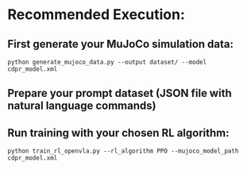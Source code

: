 # Recommended Execution:
## First generate your MuJoCo simulation data:

```
python generate_mujoco_data.py --output dataset/ --model cdpr_model.xml
```

## Prepare your prompt dataset (JSON file with natural language commands)

## Run training with your chosen RL algorithm:

```
python train_rl_openvla.py --rl_algorithm PPO --mujoco_model_path cdpr_model.xml
```
